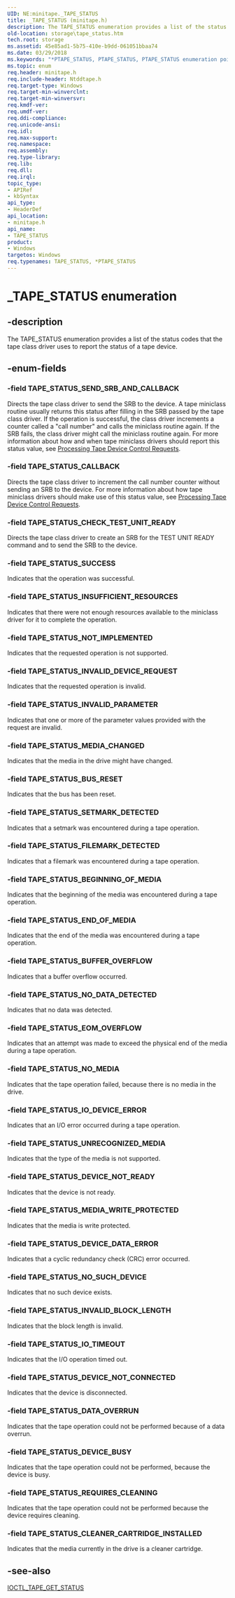 ```yaml
---
UID: NE:minitape._TAPE_STATUS
title: _TAPE_STATUS (minitape.h)
description: The TAPE_STATUS enumeration provides a list of the status codes that the tape class driver uses to report the status of a tape device.
old-location: storage\tape_status.htm
tech.root: storage
ms.assetid: 45e85ad1-5b75-410e-b9dd-061051bbaa74
ms.date: 03/29/2018
ms.keywords: "*PTAPE_STATUS, PTAPE_STATUS, PTAPE_STATUS enumeration pointer [Storage Devices], TAPE_STATUS, TAPE_STATUS enumeration [Storage Devices], TAPE_STATUS_BEGINNING_OF_MEDIA, TAPE_STATUS_BUFFER_OVERFLOW, TAPE_STATUS_BUS_RESET, TAPE_STATUS_CALLBACK, TAPE_STATUS_CHECK_TEST_UNIT_READY, TAPE_STATUS_CLEANER_CARTRIDGE_INSTALLED, TAPE_STATUS_DATA_OVERRUN, TAPE_STATUS_DEVICE_BUSY, TAPE_STATUS_DEVICE_DATA_ERROR, TAPE_STATUS_DEVICE_NOT_CONNECTED, TAPE_STATUS_DEVICE_NOT_READY, TAPE_STATUS_END_OF_MEDIA, TAPE_STATUS_EOM_OVERFLOW, TAPE_STATUS_FILEMARK_DETECTED, TAPE_STATUS_INSUFFICIENT_RESOURCES, TAPE_STATUS_INVALID_BLOCK_LENGTH, TAPE_STATUS_INVALID_DEVICE_REQUEST, TAPE_STATUS_INVALID_PARAMETER, TAPE_STATUS_IO_DEVICE_ERROR, TAPE_STATUS_IO_TIMEOUT, TAPE_STATUS_MEDIA_CHANGED, TAPE_STATUS_MEDIA_WRITE_PROTECTED, TAPE_STATUS_NOT_IMPLEMENTED, TAPE_STATUS_NO_DATA_DETECTED, TAPE_STATUS_NO_MEDIA, TAPE_STATUS_NO_SUCH_DEVICE, TAPE_STATUS_REQUIRES_CLEANING, TAPE_STATUS_SEND_SRB_AND_CALLBACK, TAPE_STATUS_SETMARK_DETECTED, TAPE_STATUS_SUCCESS, TAPE_STATUS_UNRECOGNIZED_MEDIA, _TAPE_STATUS, minitape/PTAPE_STATUS, minitape/TAPE_STATUS, minitape/TAPE_STATUS_BEGINNING_OF_MEDIA, minitape/TAPE_STATUS_BUFFER_OVERFLOW, minitape/TAPE_STATUS_BUS_RESET, minitape/TAPE_STATUS_CALLBACK, minitape/TAPE_STATUS_CHECK_TEST_UNIT_READY, minitape/TAPE_STATUS_CLEANER_CARTRIDGE_INSTALLED, minitape/TAPE_STATUS_DATA_OVERRUN, minitape/TAPE_STATUS_DEVICE_BUSY, minitape/TAPE_STATUS_DEVICE_DATA_ERROR, minitape/TAPE_STATUS_DEVICE_NOT_CONNECTED, minitape/TAPE_STATUS_DEVICE_NOT_READY, minitape/TAPE_STATUS_END_OF_MEDIA, minitape/TAPE_STATUS_EOM_OVERFLOW, minitape/TAPE_STATUS_FILEMARK_DETECTED, minitape/TAPE_STATUS_INSUFFICIENT_RESOURCES, minitape/TAPE_STATUS_INVALID_BLOCK_LENGTH, minitape/TAPE_STATUS_INVALID_DEVICE_REQUEST, minitape/TAPE_STATUS_INVALID_PARAMETER, minitape/TAPE_STATUS_IO_DEVICE_ERROR, minitape/TAPE_STATUS_IO_TIMEOUT, minitape/TAPE_STATUS_MEDIA_CHANGED, minitape/TAPE_STATUS_MEDIA_WRITE_PROTECTED, minitape/TAPE_STATUS_NOT_IMPLEMENTED, minitape/TAPE_STATUS_NO_DATA_DETECTED, minitape/TAPE_STATUS_NO_MEDIA, minitape/TAPE_STATUS_NO_SUCH_DEVICE, minitape/TAPE_STATUS_REQUIRES_CLEANING, minitape/TAPE_STATUS_SEND_SRB_AND_CALLBACK, minitape/TAPE_STATUS_SETMARK_DETECTED, minitape/TAPE_STATUS_SUCCESS, minitape/TAPE_STATUS_UNRECOGNIZED_MEDIA, storage.tape_status, structs-tape_c79a2dd4-8c91-4735-9440-de39b23aa982.xml"
ms.topic: enum
req.header: minitape.h
req.include-header: Ntddtape.h
req.target-type: Windows
req.target-min-winverclnt: 
req.target-min-winversvr: 
req.kmdf-ver: 
req.umdf-ver: 
req.ddi-compliance: 
req.unicode-ansi: 
req.idl: 
req.max-support: 
req.namespace: 
req.assembly: 
req.type-library: 
req.lib: 
req.dll: 
req.irql: 
topic_type:
- APIRef
- kbSyntax
api_type:
- HeaderDef
api_location:
- minitape.h
api_name:
- TAPE_STATUS
product:
- Windows
targetos: Windows
req.typenames: TAPE_STATUS, *PTAPE_STATUS
---
```


# _TAPE_STATUS enumeration


## -description


The TAPE_STATUS enumeration provides a list of the status codes that the tape class driver uses to report the status of a tape device.


## -enum-fields




### -field TAPE_STATUS_SEND_SRB_AND_CALLBACK

Directs the tape class driver to send the SRB to the device. A tape miniclass routine usually returns this status after filling in the SRB passed by the tape class driver. If the operation is successful, the class driver increments a counter called a "call number" and calls the miniclass routine again. If the SRB fails, the class driver might call the miniclass routine again. For more information about how and when tape miniclass drivers should report this status value, see <a href="https://docs.microsoft.com/windows-hardware/drivers/storage/processing-tape-device-control-requests">Processing Tape Device Control Requests</a>. 


### -field TAPE_STATUS_CALLBACK

Directs the tape class driver to increment the call number counter without sending an SRB to the device. For more information about how tape miniclass drivers should make use of this status value, see <a href="https://docs.microsoft.com/windows-hardware/drivers/storage/processing-tape-device-control-requests">Processing Tape Device Control Requests</a>. 


### -field TAPE_STATUS_CHECK_TEST_UNIT_READY

Directs the tape class driver to create an SRB for the TEST UNIT READY command and to send the SRB to the device. 


### -field TAPE_STATUS_SUCCESS

Indicates that the operation was successful. 


### -field TAPE_STATUS_INSUFFICIENT_RESOURCES

Indicates that there were not enough resources available to the miniclass driver for it to complete the operation. 


### -field TAPE_STATUS_NOT_IMPLEMENTED

Indicates that the requested operation is not supported. 


### -field TAPE_STATUS_INVALID_DEVICE_REQUEST

Indicates that the requested operation is invalid. 


### -field TAPE_STATUS_INVALID_PARAMETER

Indicates that one or more of the parameter values provided with the request are invalid. 


### -field TAPE_STATUS_MEDIA_CHANGED

Indicates that the media in the drive might have changed. 


### -field TAPE_STATUS_BUS_RESET

Indicates that the bus has been reset. 


### -field TAPE_STATUS_SETMARK_DETECTED

Indicates that a setmark was encountered during a tape operation. 


### -field TAPE_STATUS_FILEMARK_DETECTED

Indicates that a filemark was encountered during a tape operation. 


### -field TAPE_STATUS_BEGINNING_OF_MEDIA

Indicates that the beginning of the media was encountered during a tape operation. 


### -field TAPE_STATUS_END_OF_MEDIA

Indicates that the end of the media was encountered during a tape operation. 


### -field TAPE_STATUS_BUFFER_OVERFLOW

Indicates that a buffer overflow occurred. 


### -field TAPE_STATUS_NO_DATA_DETECTED

Indicates that no data was detected. 


### -field TAPE_STATUS_EOM_OVERFLOW

Indicates that an attempt was made to exceed the physical end of the media during a tape operation. 


### -field TAPE_STATUS_NO_MEDIA

Indicates that the tape operation failed, because there is no media in the drive. 


### -field TAPE_STATUS_IO_DEVICE_ERROR

Indicates that an I/O error occurred during a tape operation. 


### -field TAPE_STATUS_UNRECOGNIZED_MEDIA

Indicates that the type of the media is not supported. 


### -field TAPE_STATUS_DEVICE_NOT_READY

Indicates that the device is not ready. 


### -field TAPE_STATUS_MEDIA_WRITE_PROTECTED

Indicates that the media is write protected. 


### -field TAPE_STATUS_DEVICE_DATA_ERROR

Indicates that a cyclic redundancy check (CRC) error occurred. 


### -field TAPE_STATUS_NO_SUCH_DEVICE

Indicates that no such device exists. 


### -field TAPE_STATUS_INVALID_BLOCK_LENGTH

Indicates that the block length is invalid. 


### -field TAPE_STATUS_IO_TIMEOUT

Indicates that the I/O operation timed out. 


### -field TAPE_STATUS_DEVICE_NOT_CONNECTED

Indicates that the device is disconnected. 


### -field TAPE_STATUS_DATA_OVERRUN

Indicates that the tape operation could not be performed because of a data overrun. 


### -field TAPE_STATUS_DEVICE_BUSY

Indicates that the tape operation could not be performed, because the device is busy. 


### -field TAPE_STATUS_REQUIRES_CLEANING

Indicates that the tape operation could not be performed because the device requires cleaning. 


### -field TAPE_STATUS_CLEANER_CARTRIDGE_INSTALLED

Indicates that the media currently in the drive is a cleaner cartridge. 


## -see-also




<a href="https://docs.microsoft.com/windows-hardware/drivers/ddi/content/ntddtape/ni-ntddtape-ioctl_tape_get_status">IOCTL_TAPE_GET_STATUS</a>
 

 

